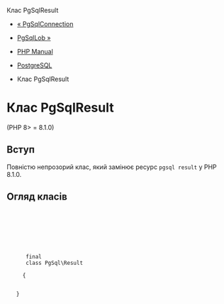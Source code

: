 Клас PgSqlResult

-   [« PgSqlConnection](class.pgsql-connection.html)
    
-   [PgSqlLob »](class.pgsql-lob.html)
    
-   [PHP Manual](index.html)
    
-   [PostgreSQL](book.pgsql.html)
    
-   Клас PgSqlResult
    

# Клас PgSqlResult

(PHP 8> = 8.1.0)

## Вступ

Повністю непрозорий клас, який замінює ресурс `pgsql result` у PHP 8.1.0.

## Огляд класів

```synopsis

     
    

    
    
     
      final
      class PgSql\Result
     
     {
    

   }
```